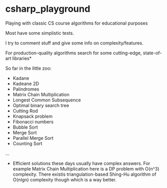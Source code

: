 # csharp_playground
Playing with classic CS course algorithms for educational purposes

Most have some simplistic tests.

I try to comment stuff and give some info on complexity/features.

For production-quality algorithms search for some cutting-edge, state-of-art libraries*


So far in the little zoo:

- Kadane
- Kadeane 2D
- Palindromes
- Matrix Chain Multiplication
- Longest Common Subsequence
- Optimal binary search tree
- Cutting Rod
- Knapsack problem
- Fibonacci numbers
- Bubble Sort
- Merge Sort
- Parallel Merge Sort
- Counting Sort

...

* Efficient solutions these days usually have complex answers.
  For example Matrix Chain Multiplication here is a DP problem with O(n^3) complexity.
  There existis triangulation-based Shing-Hu algorithm of O(nlgn) complexity though which is a way better.
